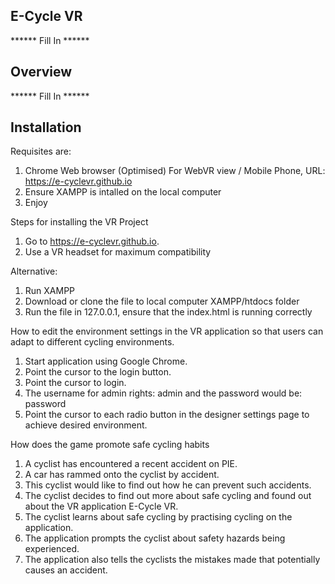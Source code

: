## E-Cycle VR
 ****** Fill In ******
## Overview
 ****** Fill In ******
## Installation 
Requisites are:
1. Chrome Web browser (Optimised) For WebVR view / Mobile Phone, URL: https://e-cyclevr.github.io
2. Ensure XAMPP is intalled on the local computer 
3. Enjoy

Steps for installing the VR Project
1) Go to https://e-cyclevr.github.io.
2) Use a VR headset for maximum compatibility

Alternative:
1) Run XAMPP
2) Download or clone the file to local computer XAMPP/htdocs folder
3) Run the file in 127.0.0.1, ensure that the index.html is running correctly

How to edit the environment settings in the VR application so that users can adapt to different cycling environments.

1. Start application using Google Chrome.
2. Point the cursor to the login button.
3. Point the cursor to login.
4. The username for admin rights: admin and the password would be: password
5. Point the cursor to each radio button in the designer settings page to achieve desired environment.

How does the game promote safe cycling habits
1. A cyclist has encountered a recent accident on PIE.
2. A car has rammed onto the cyclist by accident.
3. This cyclist would like to find out how he can prevent such accidents.
4. The cyclist decides to find out more about safe cycling and found out about the VR application E-Cycle VR.
5. The cyclist learns about safe cycling by practising cycling on the application.
6. The application prompts the cyclist about safety hazards being experienced.
7. The application also tells the cyclists the mistakes made that potentially causes an accident.
